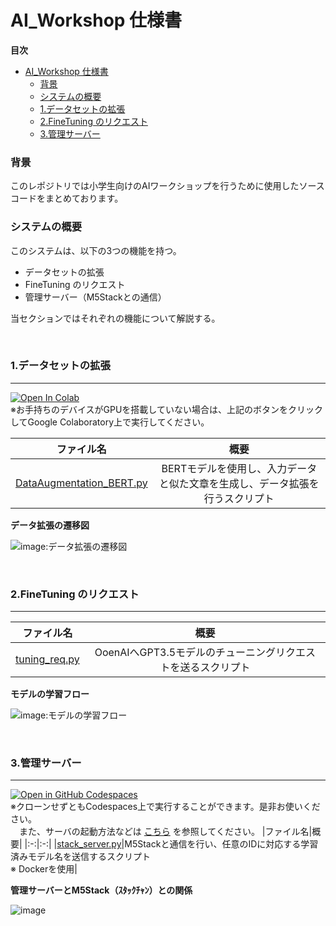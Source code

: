 # AI_Workshop 仕様書

**目次**
- [AI\_Workshop 仕様書](#ai_workshop-仕様書)
    - [背景](#背景)
    - [システムの概要](#システムの概要)
    - [1.データセットの拡張](#1データセットの拡張)
    - [2.FineTuning のリクエスト](#2finetuning-のリクエスト)
    - [3.管理サーバー](#3管理サーバー)

### 背景
このレポジトリでは小学生向けのAIワークショップを行うために使用したソースコードをまとめております。

### システムの概要
このシステムは、以下の3つの機能を持つ。
- データセットの拡張
- FineTuning のリクエスト
- 管理サーバー（M5Stackとの通信）

当セクションではそれぞれの機能について解説する。

<br>

### 1.データセットの拡張
---

[![Open In Colab](https://colab.research.google.com/assets/colab-badge.svg)](https://colab.research.google.com/github/nogikun/AI_Workshop/blob/main/System/DataAugmentation/DataAugmentation_BERT.ipynb)
<br> ※お手持ちのデバイスがGPUを搭載していない場合は、上記のボタンをクリックしてGoogle Colaboratory上で実行してください。

|ファイル名|概要|
|:-:|:-:|
|[DataAugmentation_BERT.py](https://github.com/nogikun/AI_Workshop/blob/main/System/DataAugmentation/DataAugmentation_BERT.py)|BERTモデルを使用し、入力データと似た文章を生成し、データ拡張を行うスクリプト|

**データ拡張の遷移図**

![image:データ拡張の遷移図](https://github.com/nogikun/AI_Workshop/assets/94681885/5abc5b69-8039-4e97-ad6b-37b3daebbe3d)

<br>

### 2.FineTuning のリクエスト
---

|ファイル名|概要|
|:-:|:-:|
|[tuning_req.py](https://github.com/nogikun/AI_Workshop/blob/main/System/tuning_req.py)|OoenAIへGPT3.5モデルのチューニングリクエストを送るスクリプト|

**モデルの学習フロー**

![image:モデルの学習フロー](https://github.com/nogikun/AI_Workshop/assets/94681885/5f208797-cf69-4b24-adcd-86f37b0f9622)

<br>

### 3.管理サーバー
---
[![Open in GitHub Codespaces](https://github.com/codespaces/badge.svg)](https://codespaces.new/nogikun/AI_Workshop)
<br> ※クローンせずともCodespaces上で実行することができます。是非お使いください。
<br>　また、サーバの起動方法などは [こちら](https://github.com/nogikun/AI_Workshop/blob/main/System/Server/README.md) を参照してください。
|ファイル名|概要|
|:-:|:-:|
|[stack_server.py](https://github.com/nogikun/AI_Workshop/blob/main/System/Server/stack_server/stack_server.py)|M5Stackと通信を行い、任意のIDに対応する学習済みモデル名を送信するスクリプト<br> ※ Dockerを使用|

**管理サーバーとM5Stack（ｽﾀｯｸﾁｬﾝ）との関係**

![image](https://github.com/nogikun/AI_Workshop/assets/94681885/f8e64570-6e16-43d3-9dd1-b4d21e14d607)
